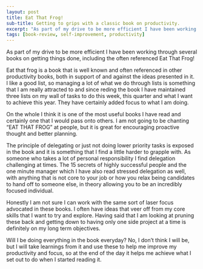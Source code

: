 ```yaml
---
layout: post
title: Eat That Frog!
sub-title: Getting to grips with a classic book on productivity.
excerpt: "As part of my drive to be more efficient I have been working through several books on getting things done, including the often referenced Eat That Frog!"
tags: [book-review, self-improvement, productivity]
---
```


As part of my drive to be more efficient I have been working through several books on getting things done, including the often referenced Eat That Frog!

Eat that frog is a book that is well known and often referenced in other productivity books, both in support of and against the ideas presented in it. I like a good list, so managing a lot of what we do through lists is something that I am really attracted to and since reding the book I have maintained three lists on my wall of tasks to do this week, this quarter and what I want to achieve this year. They have certainly added focus to what I am doing.

On the whole I think it is one of the most useful books I have read and certainly one that I would pass onto others. I am not going to be chanting “EAT THAT FROG” at people, but it is great for encouraging proactive thought and better planning.

The principle of delegating or just not doing lower priority tasks is exposed in the book and it is something that I find a little harder to grapple with. As someone who takes a lot of personal responsibility I find delegation challenging at times. The 15 secrets of highly successful people and the one minute manager which I have also read stressed delegation as well, with anything that is not core to your job or how you relax being candidates to hand off to someone else, in theory allowing you to be an incredibly focused individual.

Honestly I am not sure I can work with the same sort of laser focus advocated in these books. I often have ideas that veer off from my core skills that I want to try and explore. Having said that I am looking at pruning these back and getting down to having only one side project at a time is definitely on my long term objectives.

Will I be doing everything in the book everyday? No, I don’t think I will be, but I will take learnings from it and use these to help me improve my productivity and focus, so at the end of the day it helps me achieve what I set out to do when I started reading it. 
